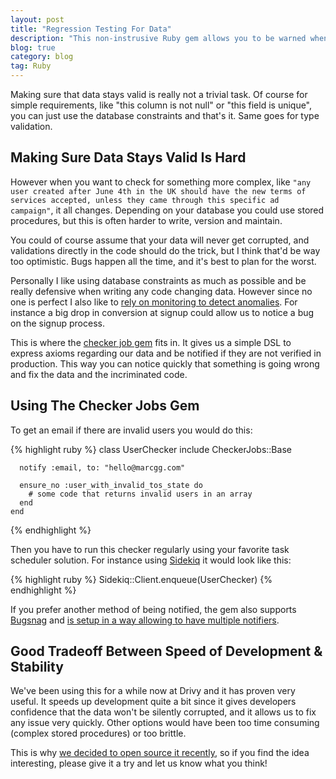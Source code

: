 ```yaml
---
layout: post
title: "Regression Testing For Data"
description: "This non-instrusive Ruby gem allows you to be warned when your data misbehaves, allowing you to quickly react and fix the problem."
blog: true
category: blog
tag: Ruby
---
```


Making sure that data stays valid is really not a trivial task. Of course for simple requirements, like "this column is not null" or "this field is unique", you can just use the database constraints and that's it. Same goes for type validation.

## Making Sure Data Stays Valid Is Hard

However when you want to check for something more complex, like `"any user created after June 4th in the UK should have the new terms of services accepted, unless they came through this specific ad campaign"`, it all changes. Depending on your database you could use stored procedures, but this is often harder to write, version and maintain. 

You could of course assume that your data will never get corrupted, and validations directly in the code should do the trick, but I think that'd be way too optimistic. Bugs happen all the time, and it's best to plan for the worst.

Personally I like using database constraints as much as possible and be really defensive when writing any code changing data. However since no one is perfect I also like to [rely on monitoring to detect anomalies][1]. For instance a big drop in conversion at signup could allow us to notice a bug on the signup process.

This is where the [checker job gem][2] fits in. It gives us a simple DSL to express axioms regarding our data and be notified if they are not verified in production. This way you can notice quickly that something is going wrong and fix the data and the incriminated code.

## Using The Checker Jobs Gem

To get an email if there are invalid users you would do this:

{% highlight ruby %}
	class UserChecker
	  include CheckerJobs::Base
	
	  notify :email, to: "hello@marcgg.com"
	
	  ensure_no :user_with_invalid_tos_state do
	    # some code that returns invalid users in an array
	  end
	end
{% endhighlight %}

Then you have to run this checker regularly using your favorite task scheduler solution. For instance using [Sidekiq][3] it would look like this:

{% highlight ruby %}
	Sidekiq::Client.enqueue(UserChecker)
{% endhighlight %}

If you prefer another method of being notified, the gem also supports [Bugsnag][4] and [is setup in a way allowing to have multiple notifiers][5].

## Good Tradeoff Between Speed of Development & Stability

We've been using this for a while now at Drivy and it has proven very useful. It speeds up development quite a bit since it gives developers confidence that the data won't be silently corrupted, and it allows us to fix any issue very quickly. Other options would have been too time consuming (complex stored procedures) or too brittle.

This is why [we decided to open source it recently][6], so if you find the idea interesting, please give it a try and let us know what you think!

[1]:	/blog/2016/07/04/monitoring-bugs/
[2]:	https://github.com/drivy/checker_jobs
[3]:	https://github.com/mperham/sidekiq
[4]:	https://www.bugsnag.com/
[5]:	https://github.com/drivy/checker_jobs/tree/master/lib/checker_jobs/notifiers
[6]:	https://drivy.engineering/checker-jobs/